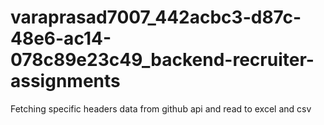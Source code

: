 # varaprasad7007_442acbc3-d87c-48e6-ac14-078c89e23c49_backend-recruiter-assignments

Fetching specific headers data from github api and read to excel and csv
